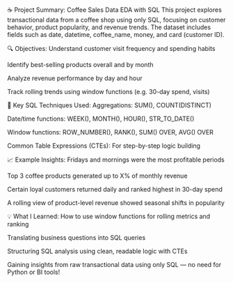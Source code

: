 ☕ Project Summary: Coffee Sales Data EDA with SQL
This project explores transactional data from a coffee shop using only SQL, focusing on customer behavior, product popularity, and revenue trends. The dataset includes fields such as date, datetime, coffee_name, money, and card (customer ID).

🔍 Objectives:
Understand customer visit frequency and spending habits

Identify best-selling products overall and by month

Analyze revenue performance by day and hour

Track rolling trends using window functions (e.g. 30-day spend, visits)

🧠 Key SQL Techniques Used:
Aggregations: SUM(), COUNT(DISTINCT)

Date/time functions: WEEK(), MONTH(), HOUR(), STR_TO_DATE()

Window functions: ROW_NUMBER(), RANK(), SUM() OVER, AVG() OVER

Common Table Expressions (CTEs): For step-by-step logic building

📈 Example Insights:
Fridays and mornings were the most profitable periods

Top 3 coffee products generated up to X% of monthly revenue

Certain loyal customers returned daily and ranked highest in 30-day spend

A rolling view of product-level revenue showed seasonal shifts in popularity


💡 What I Learned:
How to use window functions for rolling metrics and ranking

Translating business questions into SQL queries

Structuring SQL analysis using clean, readable logic with CTEs

Gaining insights from raw transactional data using only SQL — no need for Python or BI tools!

